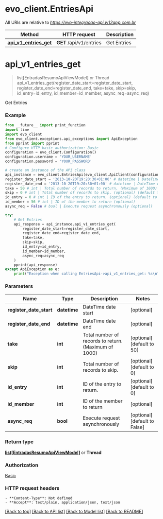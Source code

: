 # evo_client.EntriesApi

All URIs are relative to *https://evo-integracao-api.w12app.com.br*

Method | HTTP request | Description
------------- | ------------- | -------------
[**api_v1_entries_get**](EntriesApi.md#api_v1_entries_get) | **GET** /api/v1/entries | Get Entries

# **api_v1_entries_get**
> list[EntradasResumoApiViewModel] or Thread api_v1_entries_get(register_date_start=register_date_start, register_date_end=register_date_end, take=take, skip=skip, id_entry=id_entry, id_member=id_member, async_req=async_req)

Get Entries

### Example
```python
from __future__ import print_function
import time
import evo_client
from evo_client.exceptions.api_exceptions import ApiException
from pprint import pprint
# Configure HTTP basic authorization: Basic
configuration = evo_client.Configuration()
configuration.username = 'YOUR_USERNAME'
configuration.password = 'YOUR_PASSWORD'

# create an instance of the API class
api_instance = evo_client.EntriesApi(evo_client.ApiClient(configuration))
register_date_start = '2013-10-20T19:20:30+01:00' # datetime | DateTime date start (optional)
register_date_end = '2013-10-20T19:20:30+01:00' # datetime | DateTime date end (optional)
take = 50 # int | Total number of records to return. (Maximum of 1000) (optional) (default to 50)
skip = 0 # int | Total number of records to skip. (optional) (default to 0)
id_entry = 0 # int | ID of the entry to return. (optional) (default to 0)
id_member = 56 # int | ID of the member to return (optional)
async_req = False # bool | Execute request asynchronously (optional)

try:
    # Get Entries
    api_response = api_instance.api_v1_entries_get(
        register_date_start=register_date_start,
        register_date_end=register_date_end,
        take=take,
        skip=skip,
        id_entry=id_entry,
        id_member=id_member,
        async_req=async_req
    )
    pprint(api_response)
except ApiException as e:
    print("Exception when calling EntriesApi->api_v1_entries_get: %s\n" % e)
```

### Parameters

Name | Type | Description  | Notes
------------- | ------------- | ------------- | -------------
    **register_date_start** | **datetime**| DateTime date start | [optional] 
    **register_date_end** | **datetime**| DateTime date end | [optional] 
    **take** | **int**| Total number of records to return. (Maximum of 1000) | [optional] [default to 50]
    **skip** | **int**| Total number of records to skip. | [optional] [default to 0]
    **id_entry** | **int**| ID of the entry to return. | [optional] [default to 0]
    **id_member** | **int**| ID of the member to return | [optional] 
    **async_req** | **bool**| Execute request asynchronously | [optional] [default to False]

### Return type

[**list[EntradasResumoApiViewModel]**](EntradasResumoApiViewModel.md) or **Thread**

### Authorization

[Basic](../README.md#Basic)

### HTTP request headers

    - **Content-Type**: Not defined
    - **Accept**: text/plain, application/json, text/json

[[Back to top]](#) [[Back to API list]](../README.md#documentation-for-api-endpoints) [[Back to Model list]](../README.md#documentation-for-models) [[Back to README]](../README.md)
